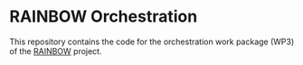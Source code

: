 # RAINBOW Orchestration

This repository contains the code for the orchestration work package (WP3) of the [RAINBOW](https://rainbow-h2020.eu/) project.
